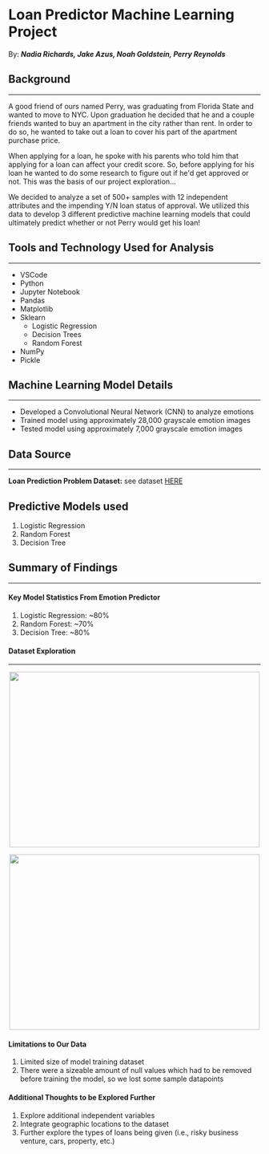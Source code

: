 # Loan Predictor Machine Learning Project

By: _**Nadia Richards, Jake Azus, Noah Goldstein, Perry Reynolds**_
## Background
---
A good friend of ours named Perry, was graduating from Florida State and wanted to move to NYC. Upon graduation he decided that he and a couple friends wanted to buy an apartment in the city rather than rent. In order to do so, he wanted to take out a loan to cover his part of the apartment purchase price. 

When applying for a loan, he spoke with his parents who told him that applying for a loan can affect your credit score. So, before applying for his loan he wanted to do some research to figure out if he'd get approved or not. This was the basis of our project exploration...

We decided to analyze a set of 500+ samples with 12 independent attributes and the impending Y/N loan status of approval. We utilized this data to develop 3 different predictive machine learning models that could ultimately predict whether or not Perry would get his loan!

## Tools and Technology Used for Analysis
---
* VSCode
* Python
* Jupyter Notebook
* Pandas
* Matplotlib
* Sklearn
    * Logistic Regression
    * Decision Trees
    * Random Forest
* NumPy
* Pickle

## Machine Learning Model Details
---
* Developed a Convolutional Neural Network (CNN) to analyze emotions
* Trained model using approximately 28,000 grayscale emotion images
* Tested model using approximately 7,000 grayscale emotion images  

## Data Source
---
**Loan Prediction Problem Dataset:** see dataset [HERE](https://www.kaggle.com/altruistdelhite04/loan-prediction-problem-dataset)

## Predictive Models used
1. Logistic Regression
2. Random Forest
3. Decision Tree

## Summary of Findings
---
#### Key Model Statistics From Emotion Predictor
1. Logistic Regression: ~80%
2. Random Forest: ~70%
3. Decision Tree: ~80%

#### Dataset Exploration
---
<p align="center">
<img width="500" height="350" src="https://user-images.githubusercontent.com/13200513/116893879-77367580-abff-11eb-99e2-f79c5d491cfd.png">
</p>

<p align="center">
<img  width="500" height="350" src="https://user-images.githubusercontent.com/13200513/116894161-c1b7f200-abff-11eb-940c-0ed349e948df.png">
</p>


#### Limitations to Our Data
1. Limited size of model training dataset
2. There were a sizeable amount of null values which had to be removed before training the model, so we lost some sample datapoints

#### Additional Thoughts to be Explored Further
1. Explore additional independent variables
2. Integrate geographic locations to the dataset
3. Further explore the types of loans being given (i.e., risky business venture, cars, property, etc.)
